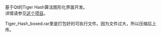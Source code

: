 基于Qt的Tiger Hash算法图形化界面开发。  
详情请参见[这个项目](https://github.com/Jinvic/IS_experiment/tree/main/Tiger%20Hash/VScode)。

Tiger_Hash_boxed.rar里是打包好的可执行文件。因为文件过大，所以压缩后上传。
